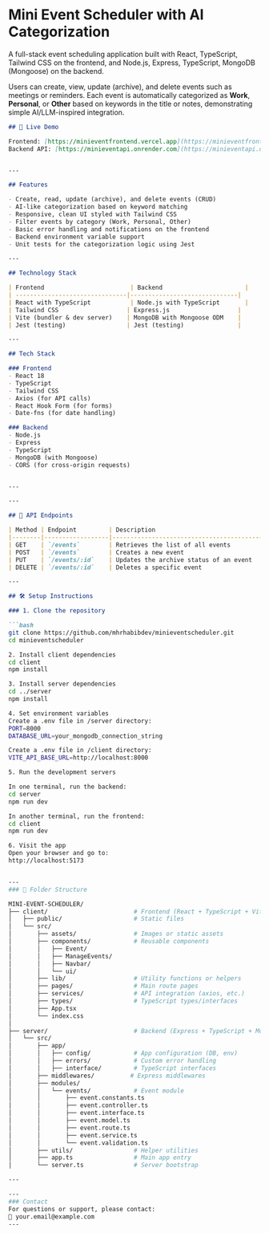 # Mini Event Scheduler with AI Categorization

A full-stack event scheduling application built with React, TypeScript, Tailwind CSS on the frontend, and Node.js, Express, TypeScript, MongoDB (Mongoose) on the backend.

Users can create, view, update (archive), and delete events such as meetings or reminders. Each event is automatically categorized as **Work**, **Personal**, or **Other** based on keywords in the title or notes, demonstrating simple AI/LLM-inspired integration.

```markdown
## 🔗 Live Demo

Frontend: [https://minieventfrontend.vercel.app](https://minieventfrontend.vercel.app)  
Backend API: [https://minieventapi.onrender.com](https://minieventapi.onrender.com)


---

## Features

- Create, read, update (archive), and delete events (CRUD)
- AI-like categorization based on keyword matching
- Responsive, clean UI styled with Tailwind CSS
- Filter events by category (Work, Personal, Other)
- Basic error handling and notifications on the frontend
- Backend environment variable support
- Unit tests for the categorization logic using Jest

---

## Technology Stack

| Frontend                        | Backend                       |
| -------------------------------|------------------------------|
| React with TypeScript           | Node.js with TypeScript       |
| Tailwind CSS                   | Express.js                   |
| Vite (bundler & dev server)    | MongoDB with Mongoose ODM    |
| Jest (testing)                 | Jest (testing)               |

---

## Tech Stack

### Frontend
- React 18
- TypeScript
- Tailwind CSS
- Axios (for API calls)
- React Hook Form (for forms)
- Date-fns (for date handling)

### Backend
- Node.js
- Express
- TypeScript
- MongoDB (with Mongoose)
- CORS (for cross-origin requests)


---

---

## 🚀 API Endpoints

| Method | Endpoint         | Description                                  |
|--------|------------------|----------------------------------------------|
| GET    | `/events`        | Retrieves the list of all events             |
| POST   | `/events`        | Creates a new event                          |
| PUT    | `/events/:id`    | Updates the archive status of an event       |
| DELETE | `/events/:id`    | Deletes a specific event                     |

---

## 🛠️ Setup Instructions

### 1. Clone the repository

```bash
git clone https://github.com/mhrhabibdev/minieventscheduler.git
cd minieventscheduler

2. Install client dependencies
cd client
npm install

3. Install server dependencies
cd ../server
npm install

4. Set environment variables
Create a .env file in /server directory:
PORT=8000
DATABASE_URL=your_mongodb_connection_string

Create a .env file in /client directory:
VITE_API_BASE_URL=http://localhost:8000

5. Run the development servers

In one terminal, run the backend:
cd server
npm run dev

In another terminal, run the frontend: 
cd client
npm run dev

6. Visit the app
Open your browser and go to:
http://localhost:5173


---
### 📁 Folder Structure

MINI-EVENT-SCHEDULER/
├── client/                        # Frontend (React + TypeScript + Vite)
│   ├── public/                    # Static files
│   └── src/
│       ├── assets/                # Images or static assets
│       ├── components/            # Reusable components
│       │   ├── Event/
│       │   ├── ManageEvents/
│       │   ├── Navbar/
│       │   └── ui/
│       ├── lib/                   # Utility functions or helpers
│       ├── pages/                 # Main route pages
│       ├── services/              # API integration (axios, etc.)
│       ├── types/                 # TypeScript types/interfaces
│       ├── App.tsx
│       └── index.css
│
├── server/                        # Backend (Express + TypeScript + MongoDB)
│   └── src/
│       ├── app/
│       │   ├── config/            # App configuration (DB, env)
│       │   ├── errors/            # Custom error handling
│       │   ├── interface/         # TypeScript interfaces
│       ├── middlewares/          # Express middlewares
│       ├── modules/
│       │   └── events/            # Event module
│       │       ├── event.constants.ts
│       │       ├── event.controller.ts
│       │       ├── event.interface.ts
│       │       ├── event.model.ts
│       │       ├── event.route.ts
│       │       ├── event.service.ts
│       │       └── event.validation.ts
│       ├── utils/                 # Helper utilities
│       ├── app.ts                 # Main app entry
│       └── server.ts              # Server bootstrap

---

---
### Contact
For questions or support, please contact:
📧 your.email@example.com
---





